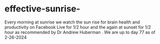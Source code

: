 # effective-sunrise-
Every morning at sunrise we watch the sun rise for brain health and productivity on Facebook Live for 1/2 hour and the again at sunset for 1/2 hour as recommended by Dr Andrew Huberman . We are up to day 77 as of 2-26-2024
